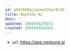 ```yaml
---
id: p84fb69gjzqzmw524yr0t3b
title: Neptune Ai
desc: ''
updated: 1694194270251
created: 1694194263321
---
```


- url: https://app.neptune.ai